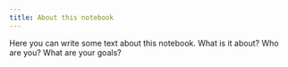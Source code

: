 ```yaml
---
title: About this notebook
---
```


Here you can write some text about this notebook.  What is it about?  Who are you?  What are your goals?

